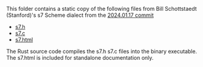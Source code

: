 This folder contains a static copy of the following files from Bill Schottstaedt (Stanford)'s s7 Scheme dialect from the [2024.01.17 commit](https://cm-gitlab.stanford.edu/bil/s7/-/tree/a79a2ec9c3e418e2d5e0a2e5368af0b6aee8e9ee)

- [s7.h](https://cm-gitlab.stanford.edu/bil/s7/-/raw/a79a2ec9c3e418e2d5e0a2e5368af0b6aee8e9ee/s7.h)
- [s7.c](https://cm-gitlab.stanford.edu/bil/s7/-/raw/a79a2ec9c3e418e2d5e0a2e5368af0b6aee8e9ee/s7.c)
- [s7.html](https://cm-gitlab.stanford.edu/bil/s7/-/raw/a79a2ec9c3e418e2d5e0a2e5368af0b6aee8e9ee/s7.html)

The Rust source code compiles the s7.h s7.c files into the binary executable.
The s7.html is included for standalone documentation only.
